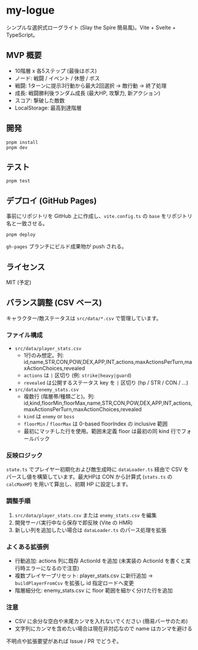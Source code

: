 # my-logue

シンプルな選択式ローグライト (Slay the Spire 簡易風)。Vite + Svelte + TypeScript。

## MVP 概要

- 10階層 x 各5ステップ (最後はボス)
- ノード: 戦闘 / イベント / 休憩 / ボス
- 戦闘: 1ターンに提示3行動から最大2回選択 → 敵行動 → 終了処理
- 成長: 戦闘勝利後ランダム成長 (最大HP, 攻撃力, 新アクション)
- スコア: 撃破した敵数
- LocalStorage: 最高到達階層

## 開発

```
pnpm install
pnpm dev
```

## テスト

```
pnpm test
```

## デプロイ (GitHub Pages)

事前にリポジトリを GitHub 上に作成し、`vite.config.ts` の `base` をリポジトリ名と一致させる。

```
pnpm deploy
```

`gh-pages` ブランチにビルド成果物が push される。

## ライセンス

MIT (予定)

## バランス調整 (CSV ベース)

キャラクター/敵ステータスは `src/data/*.csv` で管理しています。

### ファイル構成

- `src/data/player_stats.csv`
  - 1行のみ想定。列: id,name,STR,CON,POW,DEX,APP,INT,actions,maxActionsPerTurn,maxActionChoices,revealed
  - `actions` は `|` 区切り (例: `strike|heavy|guard`)
  - `revealed` は公開するステータス key を `|` 区切り (hp / STR / CON / ...)
- `src/data/enemy_stats.csv`
  - 複数行 (階層帯/種類ごと)。列: id,kind,floorMin,floorMax,name,STR,CON,POW,DEX,APP,INT,actions,maxActionsPerTurn,maxActionChoices,revealed
  - `kind` は `enemy` or `boss`
  - `floorMin` / `floorMax` は 0-based floorIndex の inclusive 範囲
  - 最初にマッチした行を使用。範囲未定義 floor は最初の同 kind 行でフォールバック

### 反映ロジック

`state.ts` でプレイヤー初期化および敵生成時に `dataLoader.ts` 経由で CSV をパースし値を構築しています。最大HPは CON から計算式 (`stats.ts` の `calcMaxHP`) を用いて算出し、初期 HP に設定します。

### 調整手順

1. `src/data/player_stats.csv` または `enemy_stats.csv` を編集
2. 開発サーバ実行中なら保存で即反映 (Vite の HMR)
3. 新しい列を追加したい場合は `dataLoader.ts` のパース処理を拡張

### よくある拡張例

- 行動追加: actions 列に既存 ActionId を追加 (未実装の ActionId を書くと実行時エラーになるので注意)
- 複数プレイヤープリセット: player_stats.csv に新行追加 → `buildPlayerFromCsv` を拡張し id 指定ロードへ変更
- 階層細分化: enemy_stats.csv に floor 範囲を細かく分けた行を追加

### 注意

- CSV に余分な空白や末尾カンマを入れないでください (簡易パーサのため)
- 文字列にカンマを含めたい場合は現在非対応なので name はカンマを避ける

不明点や拡張要望があれば Issue / PR でどうぞ。
